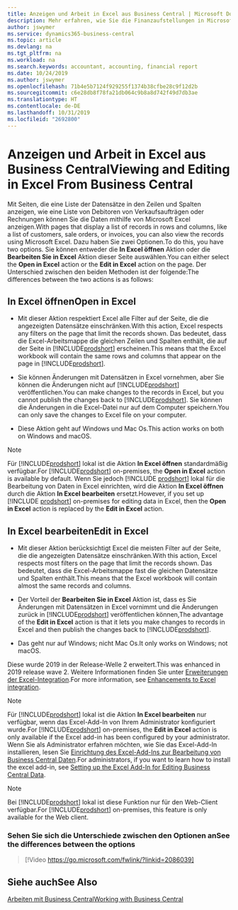 ```yaml
---
title: Anzeigen und Arbeit in Excel aus Business Central | Microsoft Docs
description: Mehr erfahren, wie Sie die Finanzaufstellungen in Microsoft Excel von  Business Central für eine Analyse der Daten öffnen können.
author: jswymer
ms.service: dynamics365-business-central
ms.topic: article
ms.devlang: na
ms.tgt_pltfrm: na
ms.workload: na
ms.search.keywords: accountant, accounting, financial report
ms.date: 10/24/2019
ms.author: jswymer
ms.openlocfilehash: 71b4e5b7124f929255f1374b38cfbe28c9f12d2b
ms.sourcegitcommit: c6e28db8f78fa21db064c9b8a8d742f49d7db3ae
ms.translationtype: HT
ms.contentlocale: de-DE
ms.lasthandoff: 10/31/2019
ms.locfileid: "2692800"
---
```

# <a name="viewing-and-editing-in-excel-from-business-central"></a><span data-ttu-id="c6ab6-103">Anzeigen und Arbeit in Excel aus Business Central</span><span class="sxs-lookup"><span data-stu-id="c6ab6-103">Viewing and Editing in Excel From Business Central</span></span>

<span data-ttu-id="c6ab6-104">Mit Seiten, die eine Liste der Datensätze in den Zeilen und Spalten anzeigen, wie eine Liste von Debitoren von Verkaufsaufträgen oder Rechnungen können Sie die Daten mithilfe von Microsoft Excel anzeigen.</span><span class="sxs-lookup"><span data-stu-id="c6ab6-104">With pages that display a list of records in rows and columns, like a list of customers, sale orders, or invoices, you can also view the records using Microsoft Excel.</span></span> <span data-ttu-id="c6ab6-105">Dazu haben Sie zwei Optionen.</span><span class="sxs-lookup"><span data-stu-id="c6ab6-105">To do this, you have two options.</span></span> <span data-ttu-id="c6ab6-106">Sie können entweder die **In Excel öffnen** Aktion oder die **Bearbeiten Sie in Excel** Aktion dieser Seite auswählen.</span><span class="sxs-lookup"><span data-stu-id="c6ab6-106">You can either select the **Open in Excel** action or the **Edit in Excel** action on the page.</span></span> <span data-ttu-id="c6ab6-107">Der Unterschied zwischen den beiden Methoden ist der folgende:</span><span class="sxs-lookup"><span data-stu-id="c6ab6-107">The differences between the two actions is as follows:</span></span>  

## <a name="open-in-excel"></a><span data-ttu-id="c6ab6-108">In Excel öffnen</span><span class="sxs-lookup"><span data-stu-id="c6ab6-108">Open in Excel</span></span>

- <span data-ttu-id="c6ab6-109">Mit dieser Aktion respektiert Excel alle Filter auf der Seite, die die angezeigten Datensätze einschränken.</span><span class="sxs-lookup"><span data-stu-id="c6ab6-109">With this action, Excel respects any filters on the page that limit the records shown.</span></span> <span data-ttu-id="c6ab6-110">Das bedeutet, dass die Excel-Arbeitsmappe die gleichen Zeilen und Spalten enthält, die auf der Seite in [!INCLUDE[prodshort](includes/prodshort.md)] erscheinen.</span><span class="sxs-lookup"><span data-stu-id="c6ab6-110">This means that the Excel workbook will contain the same rows and columns that appear on the page in [!INCLUDE[prodshort](includes/prodshort.md)].</span></span>

- <span data-ttu-id="c6ab6-111">Sie können Änderungen mit Datensätzen in Excel vornehmen, aber Sie können die Änderungen nicht auf  [!INCLUDE[prodshort](includes/prodshort.md)] veröffentlichen.</span><span class="sxs-lookup"><span data-stu-id="c6ab6-111">You can make changes to the records in Excel, but you cannot publish the changes back to [!INCLUDE[prodshort](includes/prodshort.md)].</span></span> <span data-ttu-id="c6ab6-112">Sie können die Änderungen in die Excel-Datei nur auf dem Computer speichern.</span><span class="sxs-lookup"><span data-stu-id="c6ab6-112">You can only save the changes to Excel file on your computer.</span></span> 

- <span data-ttu-id="c6ab6-113">Diese Aktion geht auf Windows und Mac Os.</span><span class="sxs-lookup"><span data-stu-id="c6ab6-113">This action works on both on Windows and macOS.</span></span> 

> [!NOTE]
> <span data-ttu-id="c6ab6-114">Für [!INCLUDE[prodshort](includes/prodshort.md)] lokal ist die Aktion **In Excel öffnen** standardmäßig verfügbar.</span><span class="sxs-lookup"><span data-stu-id="c6ab6-114">For [!INCLUDE[prodshort](includes/prodshort.md)] on-premises, the **Open in Excel** action is available by default.</span></span> <span data-ttu-id="c6ab6-115">Wenn Sie jedoch [!INCLUDE [prodshort](includes/prodshort.md)] lokal für die Bearbeitung von Daten in Excel einrichten, wird die Aktion **In Excel öffnen** durch die Aktion **In Excel bearbeiten** ersetzt.</span><span class="sxs-lookup"><span data-stu-id="c6ab6-115">However, if you set up [!INCLUDE [prodshort](includes/prodshort.md)] on-premises for editing data in Excel, then the **Open in Excel** action is replaced by the **Edit in Excel** action.</span></span>

## <a name="edit-in-excel"></a><span data-ttu-id="c6ab6-116">In Excel bearbeiten</span><span class="sxs-lookup"><span data-stu-id="c6ab6-116">Edit in Excel</span></span>

- <span data-ttu-id="c6ab6-117">Mit dieser Aktion berücksichtigt Excel die meisten Filter auf der Seite, die die angezeigten Datensätze einschränken.</span><span class="sxs-lookup"><span data-stu-id="c6ab6-117">With this action, Excel respects most filters on the page that limit the records shown.</span></span> <span data-ttu-id="c6ab6-118">Das bedeutet, dass die Excel-Arbeitsmappe fast die gleichen Datensätze und Spalten enthält.</span><span class="sxs-lookup"><span data-stu-id="c6ab6-118">This means that the Excel workbook will contain almost the same records and columns.</span></span>

- <span data-ttu-id="c6ab6-119">Der Vorteil der **Bearbeiten Sie in Excel** Aktion ist, dass es Sie Änderungen mit Datensätzen in Excel vornimmt und die Änderungen zurück in [!INCLUDE[prodshort](includes/prodshort.md)] veröffentlichen können,</span><span class="sxs-lookup"><span data-stu-id="c6ab6-119">The advantage of the **Edit in Excel** action is that it lets you make changes to records in Excel and then publish the changes back to [!INCLUDE[prodshort](includes/prodshort.md)].</span></span>

- <span data-ttu-id="c6ab6-120">Das geht nur auf Windows; nicht Mac Os.</span><span class="sxs-lookup"><span data-stu-id="c6ab6-120">It only works on Windows; not macOS.</span></span>

<span data-ttu-id="c6ab6-121">Diese wurde 2019 in der Release-Welle 2 erweitert.</span><span class="sxs-lookup"><span data-stu-id="c6ab6-121">This was enhanced in 2019 release wave 2.</span></span> <span data-ttu-id="c6ab6-122">Weitere Informationen finden Sie unter [Erweiterungen der Excel-Integration](/dynamics365-release-plan/2019wave2/dynamics365-business-central/enhancements-excel-integration).</span><span class="sxs-lookup"><span data-stu-id="c6ab6-122">For more information, see [Enhancements to Excel integration](/dynamics365-release-plan/2019wave2/dynamics365-business-central/enhancements-excel-integration).</span></span>

> [!NOTE]
> <span data-ttu-id="c6ab6-123">Für [!INCLUDE[prodshort](includes/prodshort.md)] lokal ist die Aktion **In Excel bearbeiten** nur verfügbar, wenn das Excel-Add-In von Ihrem Administrator konfiguriert wurde.</span><span class="sxs-lookup"><span data-stu-id="c6ab6-123">For [!INCLUDE[prodshort](includes/prodshort.md)] on-premises, the **Edit in Excel** action is only available if the Excel add-in has been configured by your administrator.</span></span> <span data-ttu-id="c6ab6-124">Wenn Sie als Administrator erfahren möchten, wie Sie das Excel-Add-In installieren, lesen Sie [Einrichtung des Excel-Add-Ins zur Bearbeitung von Business Central Daten](/dynamics365/business-central/dev-itpro/administration/configuring-excel-addin).</span><span class="sxs-lookup"><span data-stu-id="c6ab6-124">For administrators, if you want to learn how to install the excel add-in, see [Setting up the Excel Add-In for Editing Business Central Data](/dynamics365/business-central/dev-itpro/administration/configuring-excel-addin).</span></span>

> [!NOTE]
> <span data-ttu-id="c6ab6-125">Bei [!INCLUDE[prodshort](includes/prodshort.md)] lokal ist diese Funktion nur für den Web-Client verfügbar.</span><span class="sxs-lookup"><span data-stu-id="c6ab6-125">For [!INCLUDE[prodshort](includes/prodshort.md)] on-premises, this feature is only available for the Web client.</span></span>

### <a name="see-the-differences-between-the-options"></a><span data-ttu-id="c6ab6-126">Sehen Sie sich die Unterschiede zwischen den Optionen an</span><span class="sxs-lookup"><span data-stu-id="c6ab6-126">See the differences between the options</span></span> 
> [!Video https://go.microsoft.com/fwlink/?linkid=2086039]

## <a name="see-also"></a><span data-ttu-id="c6ab6-127">Siehe auch</span><span class="sxs-lookup"><span data-stu-id="c6ab6-127">See Also</span></span>
[<span data-ttu-id="c6ab6-128">Arbeiten mit  Business Central</span><span class="sxs-lookup"><span data-stu-id="c6ab6-128">Working with Business Central</span></span>](ui-work-product.md)  
